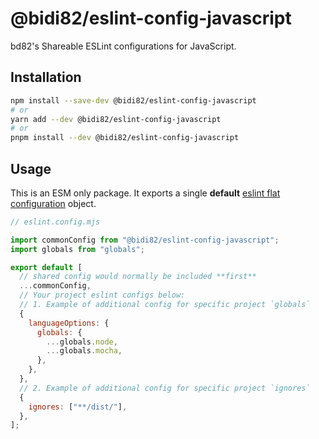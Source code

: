 # @bidi82/eslint-config-javascript

bd82's Shareable ESLint configurations for JavaScript.

## Installation

```bash
npm install --save-dev @bidi82/eslint-config-javascript
# or
yarn add --dev @bidi82/eslint-config-javascript
# or
pnpm install --dev @bidi82/eslint-config-javascript
```

## Usage

This is an ESM only package.
It exports a single **default** [eslint flat configuration](https://eslint.org/docs/latest/use/configure/configuration-files) object.

```javascript
// eslint.config.mjs

import commonConfig from "@bidi82/eslint-config-javascript";
import globals from "globals";

export default [
  // shared config would normally be included **first**
  ...commonConfig,
  // Your project eslint configs below:
  // 1. Example of additional config for specific project `globals`
  {
    languageOptions: {
      globals: {
        ...globals.node,
        ...globals.mocha,
      },
    },
  },
  // 2. Example of additional config for specific project `ignores`
  {
    ignores: ["**/dist/"],
  },
];
```
